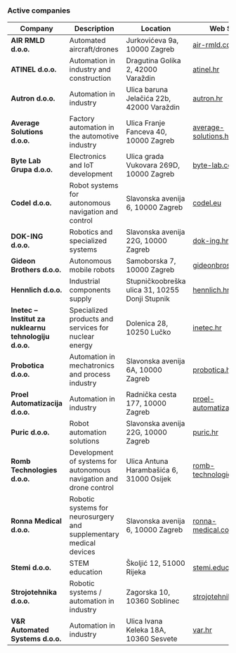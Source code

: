 ### Active companies
<!-- !companies! -->
| Company                                               | Description                                                           | Location                                       | Web Site                            |
|-------------------------------------------------------|-----------------------------------------------------------------------|------------------------------------------------|--------------------------------------|
| **AIR RMLD d.o.o.**                                   | Automated aircraft/drones                                            | Jurkovićeva 9a, 10000 Zagreb                  | [air-rmld.com](https://air-rmld.com) |
| **ATINEL d.o.o.**                                     | Automation in industry and construction                              | Dragutina Golika 2, 42000 Varaždin            | [atinel.hr](https://atinel.hr)       |
| **Autron d.o.o.**                                     | Automation in industry                                               | Ulica baruna Jelačića 22b, 42000 Varaždin      | [autron.hr](https://autron.hr)       |
| **Average Solutions d.o.o.**                          | Factory automation in the automotive industry                        | Ulica Franje Fanceva 40, 10000 Zagreb          | [average-solutions.hr](https://average-solutions.hr) |
| **Byte Lab Grupa d.o.o.**                             | Electronics and IoT development                                      | Ulica grada Vukovara 269D, 10000 Zagreb        | [byte-lab.com](https://byte-lab.com) |
| **Codel d.o.o.**                                      | Robot systems for autonomous navigation and control                  | Slavonska avenija 6, 10000 Zagreb             | [codel.eu](https://codel.eu)         |
| **DOK-ING d.o.o.**                                    | Robotics and specialized systems                                     | Slavonska avenija 22G, 10000 Zagreb            | [dok-ing.hr](https://dok-ing.hr)     |
| **Gideon Brothers d.o.o.**                            | Autonomous mobile robots                                             | Samoborska 7, 10000 Zagreb                     | [gideonbros.ai](https://gideonbros.ai) |
| **Hennlich d.o.o.**                                   | Industrial components supply                                         | Stupničkoobreška ulica 31, 10255 Donji Stupnik | [hennlich.hr](https://hennlich.hr)   |
| **Inetec – Institut za nuklearnu tehnologiju d.o.o.** | Specialized products and services for nuclear energy                 | Dolenica 28, 10250 Lučko                       | [inetec.hr](https://inetec.hr)       |
| **Probotica d.o.o.**                                  | Automation in mechatronics and process industry                      | Slavonska avenija 6A, 10000 Zagreb            | [probotica.hr](https://probotica.hr) |
| **Proel Automatizacija d.o.o.**                       | Automation in industry                                               | Radnička cesta 177, 10000 Zagreb              | [proel-automatizacija.com](https://proel-automatizacija.com) |
| **Puric d.o.o.**                                      | Robot automation solutions                                           | Slavonska avenija 22G, 10000 Zagreb            | [puric.hr](https://puric.hr)         |
| **Romb Technologies d.o.o.**                          | Development of systems for autonomous navigation and drone control   | Ulica Antuna Harambašića 6, 31000 Osijek       | [romb-technologies.hr](https://romb-technologies.hr) |
| **Ronna Medical d.o.o.**                              | Robotic systems for neurosurgery and supplementary medical devices   | Slavonska avenija 6, 10000 Zagreb              | [ronna-medical.com](https://www.ronna-medical.hr/)                                  |
| **Stemi d.o.o.**                                      | STEM education                                                       | Školjić 12, 51000 Rijeka                       | [stemi.education](https://stemi.education) |
| **Strojotehnika d.o.o.**                              | Robotic systems / automation in industry                             | Zagorska 10, 10360 Soblinec                    | [strojotehnika.hr](https://www.strojotehnika.hr/)                                  |
| **V&R Automated Systems d.o.o.**                      | Automation in industry                                               | Ulica Ivana Keleka 18A, 10360 Sesvete         | [var.hr](https://var.hr/kontakt)                                  |
